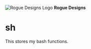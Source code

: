 ![Rogue Designs Logo](https://storage.googleapis.com/stiles-images/RogueLogo-256x158.png)
**Rogue Designs**
# sh
This stores my bash functions.
